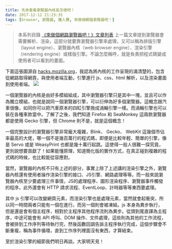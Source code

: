 ```yaml
---
title: 先來看看瀏覽器內核長怎樣吧！
date: 2017-12-12 21:23:35
tags: [browser, 瀏覽器, 鐵人賽, 來做個網路瀏覽器吧！]
---
```

> 本系列目錄 [《來做個網路瀏覽器吧！》文章列表](/post/2018/02/browser/browser_series_33/)
上一篇文章提到瀏覽器會需要解析、渲染，這部分就要靠瀏覽器引擎來處理，又可以稱為排版引擎（layout engine）、瀏覽器內核（web browser engine）、渲染引擎（rendering engine）或樣版引擎。不論怎麼稱呼，就是負責把程式碼變成使用者可以看到的畫面。

下面這張圖源自 [hacks.mozilla.org](https://hacks.mozilla.org/2017/05/quantum-up-close-what-is-a-browser-engine/)，我認為將內核的工作呈現的滿清楚的，包含從網路取得網頁，與使用者端互動，引擎進行 js、css、html 解析，以及渲染畫面到使用者端。
![](https://hacks.mozilla.org/files/2017/05/browser-diagram-full-2.png)

一個瀏覽器的內核是由好多模組組成，其中瀏覽器引擎只是其中一塊，並且可以作為獨立模組，也就是說同一個瀏覽器引擎，可以衍伸為好多個瀏覽器。這概念跟汽車很像，如同你可以把汽車原本的四缸引擎換成渦輪引擎一樣。而渦輪引擎也可以裝在各種車款當中。了解了之後，我們知道 Firefox 和 SeaMonkey 這兩款瀏覽器都是使用 Gecko 引擎，但 Chrome 則不是，就是這個概念！

一個完整設計的瀏覽器引擎非常龐大複雜，Blink、 Gecko、 WebKit 這幾個市佔率最高的大佬，哪一個不是幾百萬行的程式碼，即便是比較年輕、簡單的引擎，像是 Servo 或是 WeasyPrint 也都是幾十萬行起跳。這使得一般人很難一探究竟，更別說想要貢獻了！如果能懂原理，知道簡化版的實作方式，在真正碰到複雜的程式碼的時候，也比較能從容應對。

當然，瀏覽器的內核不只有上述的部分，事實上除了上述講的渲染引擎之外，瀏覽器內核還有使用者操作渲染引擎的接口、JS引擎、網路處理等等。而一般來說瀏覽器內核至少要處理三件事情，JS的處理程序、圖形渲染程序、瀏覽器事件觸發的程序，此外還會有 HTTP 請求流程、EventLoop、計時器等等東西要處理。

其中 js 引擎可以改變網頁元素，而渲染引擎也是處理元素，當然就會起衝突，所以同一時間兩者只能有一個在進行。而另一個則會被凍結。js 本身為異步執行，但是還是會有個主程序，相對於主程序其他程序流則為異步。從頭到尾直譯為主程序，中途可能會有 API 呼叫、DOM 操作、文件處理，這些則為其他的工作流程，會被排到工作序列等待執行完，然後函數回調告訴主程序執行完成，這個步驟會不斷重複，稱為事件循環，直到工作序列裡面沒有東西，才算結束。

至於渲染引擎的細節我們明日再談。大家明天見！

